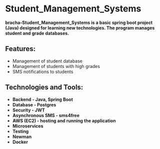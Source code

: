 # Student_Management_Systems
**bracha-Student_Management_Systems is a basic spring boot project (Java) designed for learning new technologies. The program manages student and grade databases.**

## Features:
- Management of student database
- Management of students with high grades
- SMS notifications to students

## Technologies and Tools:
 - **Backend - Java, Spring Boot**
 - **Database - Postgres**
 - **Security - JWT**
 - **Asynchronous SMS - sms4free**
 - **AWS (EC2) - hosting and running the application**
 - **Microservices**
 - **Testing**
 - **Newman**
 - **Docker**
